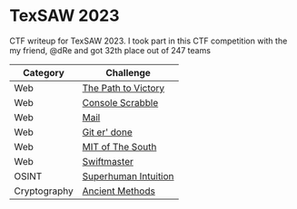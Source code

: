 # TexSAW 2023
CTF writeup for TexSAW 2023. I took part in this CTF competition with the my friend, @dRe and got 32th place out of 247 teams

| Category | Challenge |
| --- | --- |
| Web | [The Path to Victory](/TexSAW%202023/The%20Path%20to%20Victory/)
| Web | [Console Scrabble](/TexSAW%202023/Console%20Scrabble/)
| Web | [Mail](/TexSAW%202023/Mail/)
| Web | [Git er' done](/TexSAW%202023/Git%20er'%20done/)
| Web | [MIT of The South](/TexSAW%202023/MIT%20of%20The%20South/)
| Web | [Swiftmaster](/TexSAW%202023/Swiftmaster/)
| OSINT | [Superhuman Intuition](/TexSAW%202023/Superhuman%20Intuition/)
| Cryptography | [Ancient Methods](/TexSAW%202023/Ancient%20Methods//)